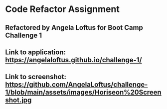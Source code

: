 # Code Refactor Assignment

## Refactored by Angela Loftus for Boot Camp Challenge 1

## Link to application: https://angelaloftus.github.io/challenge-1/

## Link to screenshot: https://github.com/AngelaLoftus/challenge-1/blob/main/assets/images/Horiseon%20Screenshot.jpg

